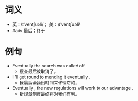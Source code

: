 # 词义
- 英：/ɪˈventʃuəli/； 美：/ɪˈventʃuəli/
- #adv 最后；终于
# 例句
- Eventually the search was called off .
	- 搜查最后被取消了。
- I 'll get round to mending it eventually .
	- 我最后会抽出时间来修理它的。
- Eventually , the new regulations will work to our advantage .
	- 新规章制度最终将对我们有利。

